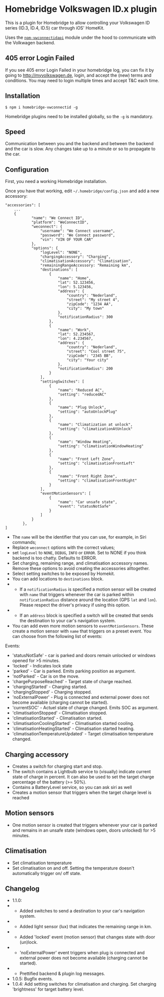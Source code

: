 # Homebridge Volkswagen ID.x plugin

This is a plugin for Homebridge to allow controlling your Volkswagen ID series (ID.3, ID.4, ID.5) car through iOS' HomeKit.

Uses the [`npm-vwconnectidapi`](https://github.com/adhyh/npm-vwconnectidapi) module under the hood to communicate with the Volkwagen backend.

## 405 error Login Failed

If you see 405 error Login Failed in your homebridge log, you can fix it by going to http://myvolkswagen.de, login, and accept the (new) terms and conditions. You may need to login multiple times and accept T&C each time.

## Installation

```
$ npm i homebridge-vwconnectid -g
```

Homebridge plugins need to be installed globally, so the `-g` is mandatory.

## Speed

Communication between you and the backend and between the backend and the car is slow. Any changes take up to a minute or so to propagate to the car.

## Configuration

First, you need a working Homebridge installation.

Once you have that working, edit `~/.homebridge/config.json` and add a new accessory:

```
"accessories": [
    ...
    {
            "name": "We Connect ID",
            "platform": "WeConnectID",
            "weconnect": {
                "username": "We Connect username",
                "password": "We Connect password",
                "vin": "VIN OF YOUR CAR"
            },
            "options": {
                "logLevel": "NONE",
                "chargingAccessory": "Charging",
                "climatisationAccessory": "Climatisation",
                "remainingRangeAccessory: "Remaining km",
                "destinations": [
                    {
                        "name": "Home",
                        "lat": 52.123456,
                        "lon": 5.123456,
                        "address": {
                            "country": "Nederland",
                            "street": "My street 4",
                            "zipCode": "1234 AA",
                            "city": "My town"
                        },
                        "notificationRadius": 300
                    },
                    {
                        "name": "Work",
                        "lat": 52.234567,
                        "lon": 4.234567,
                        "address": {
                            "country": "Nederland",
                            "street": "Cool street 75",
                            "zipCode": "2345 BB",
                            "city": "Your city"
                        },
                        "notificationRadius": 200
                    }
                ],
                "settingSwitches": [
                    {
                        "name": "Reduced AC",
                        "setting": "reducedAC"
                    },
                    {
                        "name": "Plug Unlock",
                        "setting": "autoUnlockPlug"
                    },
                    {
                        "name": "Climatization at unlock",
                        "setting": "climatizationAtUnlock"
                    },
                    {
                        "name": "Window Heating",
                        "setting": "climatisationWindowHeating"
                    },
                    {
                        "name": "Front Left Zone",
                        "setting": "climatisationFrontLeft"
                    },
                    {
                        "name": "Front Right Zone",
                        "setting": "climatisationFrontRight"
                    }
                ],
                "eventMotionSensors": [
                    {
                        "name": "Car unsafe state",
                        "event": "statusNotSafe"
                    }
                ]
            }
        },
]
```

* The `name` will be the identifier that you can use, for example, in Siri commands;
* Replace `weconnect` options with the correct values;
* set `logLevel` to `NONE`, `DEBUG`, `INFO` or `ERROR`. Set to NONE if you think backend is too chatty. Defaults to ERROR. 
* Set charging, remaining range, and climatisation accessory names. Remove these options to avoid creating the accessories alltogether.
* Select setting switches to be exposed by Homekit. 
* You can add locations to `destinations` block. 
* * If a `notificationRadius` is specified a motion sensor will be created with `name` that triggers whenever the car is parked within `notificationRadius` distance around the location  (GPS `lat` and `lon`). Please respect the driver's privacy if using this option.
* * If an `address` block is specified a switch will be created that sends the destination to your car's navigation system.
* You can add even more motion sensors to `eventMotionSensors`. These create a motion sensor with `name` that triggers on a preset event. You can choose from the following list of events:

Events:
* 'statusNotSafe' - car is parked and doors remain unlocked or windows opened for >5 minutes.
* 'locked' - Indicates lock state
* 'parked' - Car is parked. Emits parking position as argument.
* 'notParked' - Car is on the move.
* 'chargePurposeReached' - Target state of charge reached.
* 'chargingStarted' - Charging started.
* 'chargingStopped' - Charging stopped.
* 'noExternalPower' - Plug is connected and external power does not become available (charging cannot be started).
* 'currentSOC' - Actuel state of charge changed. Emits SOC as argument.
* 'climatisationStopped' - Climatisation stopped.
* 'climatisationStarted' - Climatisation started.
* 'climatisationCoolingStarted' - Climatisation started cooling.
* 'climatisationHeatingStarted' - Climatisation started heating.
* 'climatisationTemperatureUpdated' - Target climatisation temperature changed.

## Charging accessory
* Creates a switch for charging start and stop.
* The switch contains a Lightbulb service to (visually) indicate current state of charge in percent. It can also be used to set the target charge percentage of the battery (>= 50%).
* Contains a BatteryLevel service, so you can ask siri as well
* Creates a motion sensor that triggers when the target charge level is reached

## Motion sensors
* One motion sensor is created that triggers whenever your car is parked and remains in an unsafe state (windows open, doors unlocked) for >5 minutes.

## Climatisation
* Set climatisation temperature 
* Set climatisation on and off. Setting the temperature doesn't automatically trigger on/ off state.

## Changelog
* 1.1.0: 
* * Added switches to send a destination to your car's navigation system.
* * Added light sensor (lux) that indicates the remaining range in km.
* * Added 'locked' event (motion sensor) that changes state with door (un)lock.
* * 'noExternalPower' event triggers when plug is connected and external power does not become available (charging cannot be started).
* * Prettified backend & plugin log messages.
* 1.0.5: Bugfix events.
* 1.0.4: Add setting switches for climatisation and charging. Set charging 'brightness' for target battery level.
